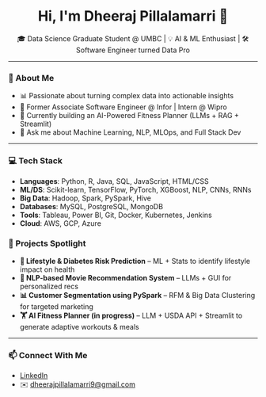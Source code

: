 

<!--
**Dheeraj183/Dheeraj183** is a ✨ _special_ ✨ repository because its `README.md` (this file) appears on your GitHub profile.

Here are some ideas to get you started:

- 🔭 I’m currently working on ...
- 🌱 I’m currently learning ...
- 👯 I’m looking to collaborate on ...
- 🤔 I’m looking for help with ...
- 💬 Ask me about ...
- 📫 How to reach me: ...
- 😄 Pronouns: ...
- ⚡ Fun fact: ...
-->
<h1 align="center">Hi, I'm Dheeraj Pillalamarri 👋</h1>

<p align="center">
  🎓 Data Science Graduate Student @ UMBC | 💡 AI & ML Enthusiast | 🛠️ Software Engineer turned Data Pro
</p>

---

### 🧠 About Me

- 📊 Passionate about turning complex data into actionable insights
- 💼 Former Associate Software Engineer @ Infor | Intern @ Wipro
- 🌱 Currently building an AI-Powered Fitness Planner (LLMs + RAG + Streamlit)
- 💬 Ask me about Machine Learning, NLP, MLOps, and Full Stack Dev

---

### 💻 Tech Stack

- **Languages**: Python, R, Java, SQL, JavaScript, HTML/CSS
- **ML/DS**: Scikit-learn, TensorFlow, PyTorch, XGBoost, NLP, CNNs, RNNs
- **Big Data**: Hadoop, Spark, PySpark, Hive
- **Databases**: MySQL, PostgreSQL, MongoDB
- **Tools**: Tableau, Power BI, Git, Docker, Kubernetes, Jenkins
- **Cloud**: AWS, GCP, Azure


### 🚀 Projects Spotlight

- **🔬 Lifestyle & Diabetes Risk Prediction** – ML + Stats to identify lifestyle impact on health  
- **🧠 NLP-based Movie Recommendation System** – LLMs + GUI for personalized recs  
- **📊 Customer Segmentation using PySpark** – RFM & Big Data Clustering for targeted marketing  
- **🏋️ AI Fitness Planner (in progress)** – LLM + USDA API + Streamlit to generate adaptive workouts & meals

---

### 📫 Connect With Me

- [LinkedIn](https://linkedin.com/in/pillalamarri-dheeraj)
- ✉️ dheerajpillalamarri9@gmail.com


